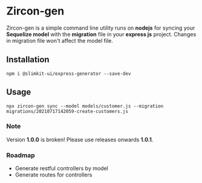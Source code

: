 
# Zircon-gen

Zircon-gen is a simple command line utility runs on **nodejs** for syncing your **Sequelize model** with the **migration** file in your **express js** project. Changes in migration file won't affect the model file.

## Installation

```console
npm i @slimkit-ui/express-generator --save-dev
```
## Usage

```console
npx zircon-gen sync --model models/customer.js --migration migrations/20210717142059-create-customers.js
```

### Note

Version  **1.0.0** is broken! Please use releases onwards **1.0.1**.

### Roadmap

- Generate restful controllers by model
- Generate routes for controllers

